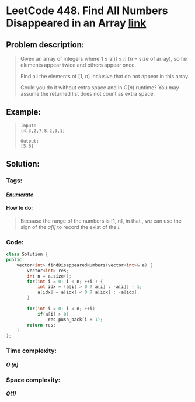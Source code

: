 # LeetCode 448. Find All Numbers Disappeared in an Array [link](https://leetcode.com/problems/find-all-numbers-disappeared-in-an-array/)

## Problem description:

> Given an array of integers where 1 ≤ a[i] ≤ *n* (*n* = size of array), some elements appear twice and others appear once.
>
> Find all the elements of [1, *n*] inclusive that do not appear in this array.
>
> Could you do it without extra space and in O(*n*) runtime? You may assume the returned list does not count as extra space.

## Example:

>```
>Input:
>[4,3,2,7,8,2,3,1]
>
>Output:
>[5,6]
>```

## Solution:

### Tags:

#### *[Enumerate](https://github.com/yang-233/Algorithm-note/tree/master/Enumerate)* 

#### How to do:

> Because the range of the numbers is [1, n], in that , we can use the sign of the *a[i]* to record the exist of the *i*.

### Code:

```c++
class Solution {
public:
    vector<int> findDisappearedNumbers(vector<int>& a) {
        vector<int> res;
        int n = a.size();
        for(int i = 0; i < n; ++i ) {
            int idx = (a[i] > 0 ? a[i] : -a[i]) - 1;
            a[idx] = a[idx] < 0 ? a[idx] : -a[idx];
        }
        
        for(int i = 0; i < n; ++i)
            if(a[i] > 0)
                res.push_back(i + 1);
        return res;
    }
};
```

### Time complexity:

#### *O (n)*

### Space complexity:

#### *O(1)*

